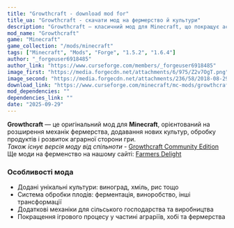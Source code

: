 ```yaml
---
title: "Growthcraft - download mod for"
title_ua: "Growthcraft - скачати мод на фермерство й культури"
description: "Growthcraft — класичний мод для Minecraft, що покращує аспект фермерства, додає нові культури, вирощування фруктів, обробку продуктів та інші механіки. Завантажте та пожвавте свій світ Minecraft!"
mod_name: "Growthcraft"
game: "Minecraft"
game_collection: "/mods/minecraft"
tags: ["Minecraft", "Mods", "Forge", "1.5.2", "1.6.4"]
author: "_forgeuser6918485"
author_link: "https://www.curseforge.com/members/_forgeuser6918485"
image_first: "https://media.forgecdn.net/attachments/6/975/Z2v7OgT.png"
image_second: "https://media.forgecdn.net/attachments/236/58/2018-08-29_19.png"
download_link: "https://www.curseforge.com/minecraft/mc-mods/growthcraft/files/all?page=1&pageSize=20&showAlphaFiles=hide"
mod_dependencies: ""
dependencies_link: ""
date: "2025-09-29"
---
```


**Growthcraft** — це оригінальний мод для **Minecraft**, орієнтований на розширення механік фермерства, додавання нових культур, обробку продуктів і розвиток аграрної сторони гри.  
 *Також існує версія моду від спільноти* - [Growthcraft Community Edition](/mods/minecraft/growthcraft-community-edition)    
 Ще моди на ферменство на нашому сайті: [Farmers Delight](/mods/minecraft/farmers-delight)

 ### Особливості мода

- Додані унікальні культури: виноград, хміль, рис тощо  
- Система обробки плодів: ферментація, виноробство, інші трансформації  
- Додаткові механіки для сільського господарства та виробництва  
- Покращення ігрового процесу у частині аграріїв, хобі та фермерства